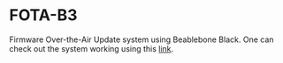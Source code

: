 # FOTA-B3

Firmware Over-the-Air Update system using Beablebone Black. One can check out the system working using this [link](https://drive.google.com/file/d/10eIvgj9TTu-mPulbKnUgoe4_Cdq-7-CI/view?usp=sharing).

